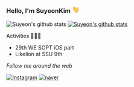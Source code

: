 

<h3> Hello, I'm SuyeonKim <img src="https://github.com/ABSphreak/ABSphreak/blob/master/gifs/Hi.gif" width="20px"></h3>




![Suyeon's github stats](https://github-readme-stats.vercel.app/api?username=Suyeon9911&show_icons=true)
[![Suyeon's github stats](https://github-readme-stats.vercel.app/api/top-langs/?username=Suyeon9911&show_icons=true&hide_border=true&title_color=004386&icon_color=004386&layout=compact)](https://github.com/Suyeon9911)



Activities 👩🏻‍💻

- 29th WE SOPT iOS part
- Likelion at SSU 9th



  
<i>Follow me around the web</i><br>

<a href="https://www.instagram.com/su_vera_" target="_blank"><img src="https://img.shields.io/badge/Instagram-%23E4405F.svg?&style=flat-square&logo=instagram&logoColor=white" alt="Instagram"></a>
<a href="https://blog.naver.com/rlatndus9911" target="_blank"><img src="https://img.shields.io/badge/Naver Blog-03C75A?style=flat-square&logo=naver&logoColor=white" alt="naver"></a>


</div>
